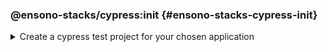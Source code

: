 <!-- markdownlint-disable MD041 -->

### @ensono-stacks/cypress:init {#ensono-stacks-cypress-init}

<details>
<summary>Create a cypress test project for your chosen application</summary>

The _init_ generator adds cypress e2e tests to the application you choose.

## Usage

```bash
nx g @ensono-stacks/cypress:init
```

Upon calling the _init_ generator you will be presented with the following question:

- What app would you like to generate a test project for?
- The name of the existing application to generate a test project for

### Command line arguments

The following command line arguments are available:

| Option    | Description                                                | Type   |
| --------- | ---------------------------------------------------------- | ------ |
| --project | The name of the application to generate a test project for | string |

### Generator Output

The _init_ generator will create a new test project within your chosen application containing an example test and predefined configuration for the monorepo and the individual test project.

```text title="Generated files"
.
├── apps
│   ├── <app-name>
│   │   ├── cypress
│   │   │   ├── e2e
│   │   │   │   ├── example.cy.ts #Example tests using cypress
│   │   │   ├── fixtures
│   │   │   │   ├── example.json #Example fixture/test data
│   │   │   ├── support
│   │   │   │   ├── commands.ts #Example custom commands for cypress
│   │   │   │   ├── e2e.ts #Configuration for cypress and test reporting
│   │   │   ├── tsconfig.json #Typescript configuration for cypress
│   │   ├── project.json #Updated with target for cypress and reporting
│   │   ├── tsconfig.json #Typescript configuration updated for cypress exclusions
└── cypress.config.base.ts #Shared cypress configuration across projects
```

:::note

Visit the [`Testing with cypress`](../../testing/testing_in_nx/cypress_nx.md) documentation for further details!

:::

</details>
